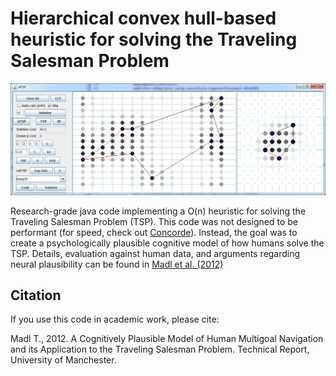Hierarchical convex hull-based heuristic for solving the Traveling Salesman Problem
=============

![logo](screenshot.png)

Research-grade java code implementing a O(n) heuristic for solving the Traveling Salesman Problem (TSP). This code was not designed to be performant (for speed, check out [Concorde](http://www.math.uwaterloo.ca/tsp/concorde.html)). Instead, the goal was to create a psychologically plausible cognitive model of how humans solve the TSP. Details, evaluation against human data, and arguments regarding neural plausibility can be found in [Madl et al. (2012)](madl_tsp_paper.pdf)

Citation
--------

If you use this code in academic work, please cite: 

Madl T., 2012. A Cognitively Plausible Model of Human Multigoal Navigation and its Application to the Traveling Salesman Problem. Technical Report, University of Manchester.


